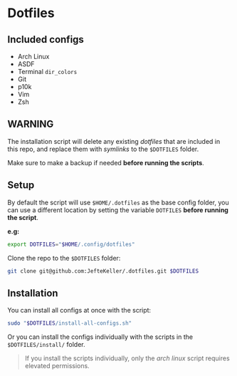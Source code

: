 # Dotfiles

## Included configs

- Arch Linux
- ASDF
- Terminal `dir_colors`
- Git
- p10k
- Vim
- Zsh

## WARNING

The installation script will delete any existing *dotfiles* that are included in this repo, and replace them with *symlinks* to the `$DOTFILES` folder.

Make sure to make a backup if needed **before running the scripts**.

## Setup

By default the script will use `$HOME/.dotfiles` as the base config folder, you can use a different location by setting the variable `DOTFILES` **before running the script**.

**e.g:**

``` sh
export DOTFILES="$HOME/.config/dotfiles"
```

Clone the repo to the `$DOTFILES` folder:

``` sh
git clone git@github.com:JefteKeller/.dotfiles.git $DOTFILES
```

## Installation

You can install all configs at once with the script:

``` sh
sudo "$DOTFILES/install-all-configs.sh"
```

Or you can install the configs individually with the scripts in the `$DOTFILES/install/` folder.

>
> If you install the scripts individually, only the *arch linux* script requires elevated permissions.
>
